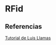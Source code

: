 # RFid

## Referencias

[Tutorial de Luis Llamas](https://www.luisllamas.es/arduino-rfid-mifare-rc522/)
